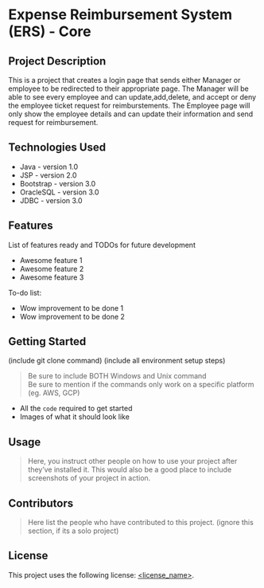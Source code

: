 # Expense Reimbursement System (ERS) - Core

## Project Description

This is a project that creates a login page that sends either Manager or employee to be redirected to their appropriate page. The Manager will be able to see every employee and can update,add,delete, and accept or deny the employee ticket request for reimburstements. The Employee page will only show the employee details and can update their information and send request for reimbursement.

## Technologies Used

* Java - version 1.0
* JSP - version 2.0
* Bootstrap - version 3.0
* OracleSQL - version 3.0
* JDBC - version 3.0


## Features

List of features ready and TODOs for future development
* Awesome feature 1
* Awesome feature 2
* Awesome feature 3

To-do list:
* Wow improvement to be done 1
* Wow improvement to be done 2

## Getting Started
   
(include git clone command)
(include all environment setup steps)

> Be sure to include BOTH Windows and Unix command  
> Be sure to mention if the commands only work on a specific platform (eg. AWS, GCP)

- All the `code` required to get started
- Images of what it should look like

## Usage

> Here, you instruct other people on how to use your project after they’ve installed it. This would also be a good place to include screenshots of your project in action.

## Contributors

> Here list the people who have contributed to this project. (ignore this section, if its a solo project)

## License

This project uses the following license: [<license_name>](<link>).

